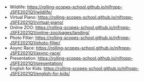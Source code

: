 - Wildlife: https://rolling-scopes-school.github.io/nifropp-JSFE2021Q1/wildlife/
- Virtual Piano: https://rolling-scopes-school.github.io/nifropp-JSFE2021Q1/virtual-piano/
- Online ZOO: https://rolling-scopes-school.github.io/nifropp-JSFE2021Q1/online-zoo/pages/landing/
- Photo Filter: https://rolling-scopes-school.github.io/nifropp-JSFE2021Q1/photo-filter/
- Async Race: https://rolling-scopes-school.github.io/nifropp-JSFE2021Q1/async-race/
- Presentation: https://rolling-scopes-school.github.io/nifropp-JSFE2021Q1/presentation/
- English for Kids: https://rolling-scopes-school.github.io/nifropp-JSFE2021Q1/english-for-kids/
